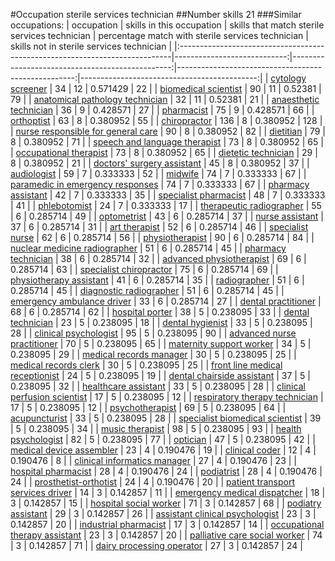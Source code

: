 #Occupation sterile services technician
##Number skills 21
###Similar occupations:
| occupation                                                                  |   skills in this occupation |   skills that match sterile services technician |   percentage match with sterile services technician |   skills not in sterile services technician |
|:----------------------------------------------------------------------------|----------------------------:|------------------------------------------------:|----------------------------------------------------:|--------------------------------------------:|
| [cytology screener](cytology_screener.md)                                   |                          34 |                                              12 |                                            0.571429 |                                          22 |
| [biomedical scientist](biomedical_scientist.md)                             |                          90 |                                              11 |                                            0.52381  |                                          79 |
| [anatomical pathology technician](anatomical_pathology_technician.md)       |                          32 |                                              11 |                                            0.52381  |                                          21 |
| [anaesthetic technician](anaesthetic_technician.md)                         |                          36 |                                               9 |                                            0.428571 |                                          27 |
| [pharmacist](pharmacist.md)                                                 |                          75 |                                               9 |                                            0.428571 |                                          66 |
| [orthoptist](orthoptist.md)                                                 |                          63 |                                               8 |                                            0.380952 |                                          55 |
| [chiropractor](chiropractor.md)                                             |                         136 |                                               8 |                                            0.380952 |                                         128 |
| [nurse responsible for general care](nurse_responsible_for_general_care.md) |                          90 |                                               8 |                                            0.380952 |                                          82 |
| [dietitian](dietitian.md)                                                   |                          79 |                                               8 |                                            0.380952 |                                          71 |
| [speech and language therapist](speech_and_language_therapist.md)           |                          73 |                                               8 |                                            0.380952 |                                          65 |
| [occupational therapist](occupational_therapist.md)                         |                          73 |                                               8 |                                            0.380952 |                                          65 |
| [dietetic technician](dietetic_technician.md)                               |                          29 |                                               8 |                                            0.380952 |                                          21 |
| [doctors' surgery assistant](doctors'_surgery_assistant.md)                 |                          45 |                                               8 |                                            0.380952 |                                          37 |
| [audiologist](audiologist.md)                                               |                          59 |                                               7 |                                            0.333333 |                                          52 |
| [midwife](midwife.md)                                                       |                          74 |                                               7 |                                            0.333333 |                                          67 |
| [paramedic in emergency responses](paramedic_in_emergency_responses.md)     |                          74 |                                               7 |                                            0.333333 |                                          67 |
| [pharmacy assistant](pharmacy_assistant.md)                                 |                          42 |                                               7 |                                            0.333333 |                                          35 |
| [specialist pharmacist](specialist_pharmacist.md)                           |                          48 |                                               7 |                                            0.333333 |                                          41 |
| [phlebotomist](phlebotomist.md)                                             |                          24 |                                               7 |                                            0.333333 |                                          17 |
| [therapeutic radiographer](therapeutic_radiographer.md)                     |                          55 |                                               6 |                                            0.285714 |                                          49 |
| [optometrist](optometrist.md)                                               |                          43 |                                               6 |                                            0.285714 |                                          37 |
| [nurse assistant](nurse_assistant.md)                                       |                          37 |                                               6 |                                            0.285714 |                                          31 |
| [art therapist](art_therapist.md)                                           |                          52 |                                               6 |                                            0.285714 |                                          46 |
| [specialist nurse](specialist_nurse.md)                                     |                          62 |                                               6 |                                            0.285714 |                                          56 |
| [physiotherapist](physiotherapist.md)                                       |                          90 |                                               6 |                                            0.285714 |                                          84 |
| [nuclear medicine radiographer](nuclear_medicine_radiographer.md)           |                          51 |                                               6 |                                            0.285714 |                                          45 |
| [pharmacy technician](pharmacy_technician.md)                               |                          38 |                                               6 |                                            0.285714 |                                          32 |
| [advanced physiotherapist](advanced_physiotherapist.md)                     |                          69 |                                               6 |                                            0.285714 |                                          63 |
| [specialist chiropractor](specialist_chiropractor.md)                       |                          75 |                                               6 |                                            0.285714 |                                          69 |
| [physiotherapy assistant](physiotherapy_assistant.md)                       |                          41 |                                               6 |                                            0.285714 |                                          35 |
| [radiographer](radiographer.md)                                             |                          51 |                                               6 |                                            0.285714 |                                          45 |
| [diagnostic radiographer](diagnostic_radiographer.md)                       |                          51 |                                               6 |                                            0.285714 |                                          45 |
| [emergency ambulance driver](emergency_ambulance_driver.md)                 |                          33 |                                               6 |                                            0.285714 |                                          27 |
| [dental practitioner](dental_practitioner.md)                               |                          68 |                                               6 |                                            0.285714 |                                          62 |
| [hospital porter](hospital_porter.md)                                       |                          38 |                                               5 |                                            0.238095 |                                          33 |
| [dental technician](dental_technician.md)                                   |                          23 |                                               5 |                                            0.238095 |                                          18 |
| [dental hygienist](dental_hygienist.md)                                     |                          33 |                                               5 |                                            0.238095 |                                          28 |
| [clinical psychologist](clinical_psychologist.md)                           |                          95 |                                               5 |                                            0.238095 |                                          90 |
| [advanced nurse practitioner](advanced_nurse_practitioner.md)               |                          70 |                                               5 |                                            0.238095 |                                          65 |
| [maternity support worker](maternity_support_worker.md)                     |                          34 |                                               5 |                                            0.238095 |                                          29 |
| [medical records manager](medical_records_manager.md)                       |                          30 |                                               5 |                                            0.238095 |                                          25 |
| [medical records clerk](medical_records_clerk.md)                           |                          30 |                                               5 |                                            0.238095 |                                          25 |
| [front line medical receptionist](front_line_medical_receptionist.md)       |                          24 |                                               5 |                                            0.238095 |                                          19 |
| [dental chairside assistant](dental_chairside_assistant.md)                 |                          37 |                                               5 |                                            0.238095 |                                          32 |
| [healthcare assistant](healthcare_assistant.md)                             |                          33 |                                               5 |                                            0.238095 |                                          28 |
| [clinical perfusion scientist](clinical_perfusion_scientist.md)             |                          17 |                                               5 |                                            0.238095 |                                          12 |
| [respiratory therapy technician](respiratory_therapy_technician.md)         |                          17 |                                               5 |                                            0.238095 |                                          12 |
| [psychotherapist](psychotherapist.md)                                       |                          69 |                                               5 |                                            0.238095 |                                          64 |
| [acupuncturist](acupuncturist.md)                                           |                          33 |                                               5 |                                            0.238095 |                                          28 |
| [specialist biomedical scientist](specialist_biomedical_scientist.md)       |                          39 |                                               5 |                                            0.238095 |                                          34 |
| [music therapist](music_therapist.md)                                       |                          98 |                                               5 |                                            0.238095 |                                          93 |
| [health psychologist](health_psychologist.md)                               |                          82 |                                               5 |                                            0.238095 |                                          77 |
| [optician](optician.md)                                                     |                          47 |                                               5 |                                            0.238095 |                                          42 |
| [medical device assembler](medical_device_assembler.md)                     |                          23 |                                               4 |                                            0.190476 |                                          19 |
| [clinical coder](clinical_coder.md)                                         |                          12 |                                               4 |                                            0.190476 |                                           8 |
| [clinical informatics manager](clinical_informatics_manager.md)             |                          27 |                                               4 |                                            0.190476 |                                          23 |
| [hospital pharmacist](hospital_pharmacist.md)                               |                          28 |                                               4 |                                            0.190476 |                                          24 |
| [podiatrist](podiatrist.md)                                                 |                          28 |                                               4 |                                            0.190476 |                                          24 |
| [prosthetist-orthotist](prosthetist-orthotist.md)                           |                          24 |                                               4 |                                            0.190476 |                                          20 |
| [patient transport services driver](patient_transport_services_driver.md)   |                          14 |                                               3 |                                            0.142857 |                                          11 |
| [emergency medical dispatcher](emergency_medical_dispatcher.md)             |                          18 |                                               3 |                                            0.142857 |                                          15 |
| [hospital social worker](hospital_social_worker.md)                         |                          71 |                                               3 |                                            0.142857 |                                          68 |
| [podiatry assistant](podiatry_assistant.md)                                 |                          29 |                                               3 |                                            0.142857 |                                          26 |
| [assistant clinical psychologist](assistant_clinical_psychologist.md)       |                          23 |                                               3 |                                            0.142857 |                                          20 |
| [industrial pharmacist](industrial_pharmacist.md)                           |                          17 |                                               3 |                                            0.142857 |                                          14 |
| [occupational therapy assistant](occupational_therapy_assistant.md)         |                          23 |                                               3 |                                            0.142857 |                                          20 |
| [palliative care social worker](palliative_care_social_worker.md)           |                          74 |                                               3 |                                            0.142857 |                                          71 |
| [dairy processing operator](dairy_processing_operator.md)                   |                          27 |                                               3 |                                            0.142857 |                                          24 |
